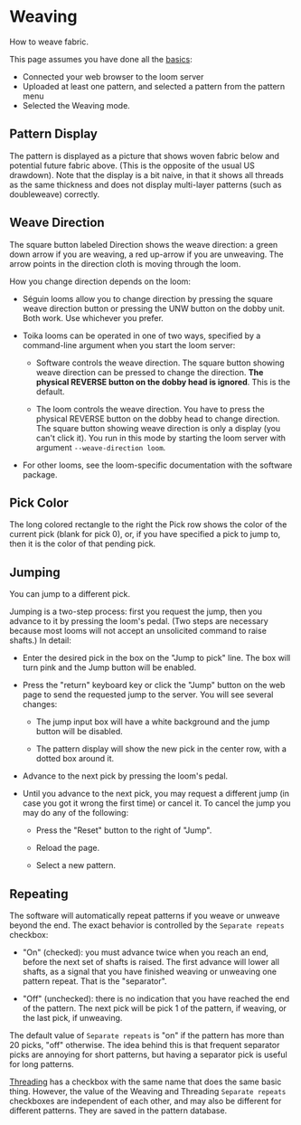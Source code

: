 # Weaving

How to weave fabric.

This page assumes you have done all the [basics](index.md):

* Connected your web browser to the loom server
* Uploaded at least one pattern, and selected a pattern from the pattern menu
* Selected the Weaving mode.

## Pattern Display

The pattern is displayed as a picture that shows woven fabric below and potential future fabric above.
(This is the opposite of the usual US drawdown).
Note that the display is a bit naive, in that it shows all threads as the same thickness
and does not display multi-layer patterns (such as doubleweave) correctly.

## Weave Direction

The square button labeled Direction shows the weave direction: a green down arrow if you are weaving, a red up-arrow if you are unweaving.
  The arrow points in the direction cloth is moving through the loom.

  How you change direction depends on the loom:

  * Séguin looms allow you to change direction by pressing the square
    weave direction button or pressing the UNW button on the dobby unit.
    Both work. Use whichever you prefer.

  * Toika looms can be operated in one of two ways, specified by
    a command-line argument when you start the loom server:

      * Software controls the weave direction. The square button showing weave
        direction can be pressed to change the direction. <b>The physical REVERSE button
        on the dobby head is ignored</b>. This is the default.

      * The loom controls the weave direction. You have to press the physical REVERSE button
        on the dobby head to change direction. The square button showing weave direction
        is only a display (you can't click it). You run in this mode by starting the loom server with argument `--weave-direction loom`.
  
  * For other looms, see the loom-specific documentation with the software package.

## Pick Color

The long colored rectangle to the right the Pick row shows the color of the current pick (blank for pick 0),
or, if you have specified a pick to jump to, then it is the color of that pending pick.

## Jumping

You can jump to a different pick.

Jumping is a two-step process: first you request the jump, then you advance to it by pressing the loom's pedal.
(Two steps are necessary because most looms will not accept an unsolicited command to raise shafts.)
In detail:

* Enter the desired pick in the box on the "Jump to pick" line.
  The box will turn pink and the Jump button will be enabled.

* Press the "return" keyboard key or click the "Jump" button on the web page to send the requested jump to the server.
  You will see several changes:

  * The jump input box will have a white background and the jump button will be disabled.

  * The pattern display will show the new pick in the center row, with a dotted box around it.

* Advance to the next pick by pressing the loom's pedal.

* Until you advance to the next pick, you may request a different jump (in case you got it wrong the first time) or cancel it.
  To cancel the jump you may do any of the following:

  * Press the "Reset" button to the right of "Jump".

  * Reload the page.

  * Select a new pattern.

## Repeating

The software will automatically repeat patterns if you weave or unweave beyond the end.
The exact behavior is controlled by the `Separate repeats` checkbox:

* "On" (checked): you must advance twice when you reach an end, before the next set of shafts is raised.
  The first advance will lower all shafts, as a signal that you have finished weaving or unweaving one pattern repeat. That is the "separator".

* "Off" (unchecked): there is no indication that you have reached the end of the pattern.
  The next pick will be pick 1 of the pattern, if weaving, or the last pick, if unweaving.

The default value of `Separate repeats` is "on" if the pattern has more than 20 picks, "off" otherwise.
The idea behind this is that frequent separator picks are annoying for short patterns, but having a separator pick is useful for long patterns.

[Threading](threading.md) has a checkbox with the same name that does the same basic thing.
However, the value of the Weaving and Threading `Separate repeats` checkboxes are independent of each other,
and may also be different for different patterns. They are saved in the pattern database.
